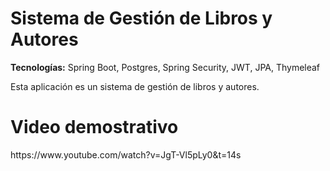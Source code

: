 # Sistema de Gestión de Libros y Autores

**Tecnologías:** Spring Boot, Postgres, Spring Security, JWT, JPA, Thymeleaf

Esta aplicación es un sistema de gestión de libros y autores.

<h1>Video demostrativo</h1>
https://www.youtube.com/watch?v=JgT-Vl5pLy0&t=14s
